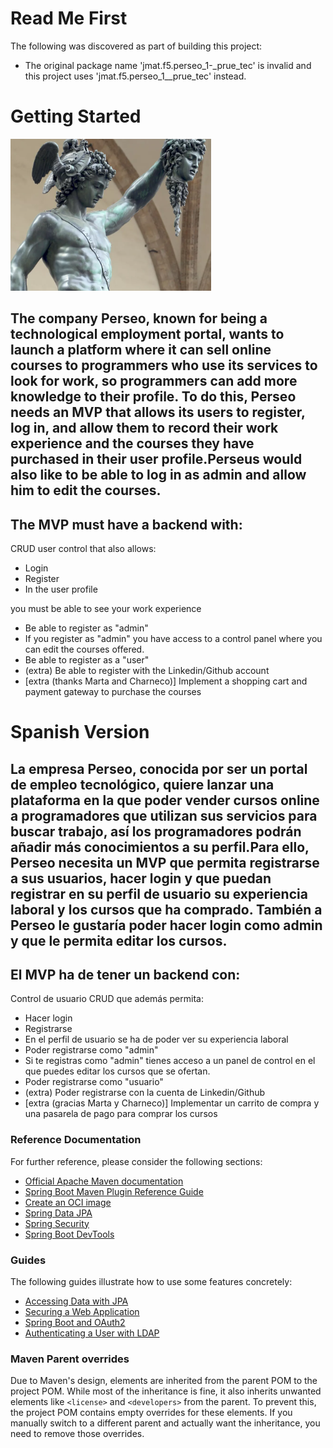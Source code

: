 # Read Me First
The following was discovered as part of building this project:

* The original package name 'jmat.f5.perseo_1-_prue_tec' is invalid and this project uses 'jmat.f5.perseo_1__prue_tec' instead.

# Getting Started
![perseo](image.png)

## The company Perseo, known for being a technological employment portal, wants to launch a platform where it can sell online courses to programmers who use its services to look for work, so programmers can add more knowledge to their profile. To do this, Perseo needs an MVP that allows its users to register, log in, and allow them to record their work experience and the courses they have purchased in their user profile.Perseus would also like to be able to log in as admin and allow him to edit the courses.

##  The MVP must have a backend with:

CRUD user control that also allows:
* Login
* Register
* In the user profile

you must be able to see your work experience
*  Be able to register as "admin"
*  If you register as "admin" you have access to a control panel where you can edit the courses offered.
*  Be able to register as a "user"
*  (extra) Be able to register with the Linkedin/Github account
*  [extra (thanks Marta and Charneco)] Implement a shopping cart and payment gateway to purchase the courses



# Spanish Version

## La empresa Perseo, conocida por ser un portal de empleo tecnológico,  quiere lanzar una plataforma en la que poder vender cursos online a programadores que utilizan sus servicios para buscar trabajo, así los programadores podrán añadir más conocimientos a su perfil.Para ello, Perseo necesita un MVP que permita registrarse a sus usuarios, hacer login y que puedan registrar en su perfil de usuario su experiencia laboral y los cursos que ha comprado. También a Perseo le gustaría poder hacer login como admin y que le permita editar los cursos.

## El MVP ha de tener un backend con:

 Control de usuario CRUD que además permita:
* Hacer login
* Registrarse
* En el perfil de usuario se ha de poder ver su experiencia laboral
* Poder registrarse como "admin"
* Si te registras como "admin" tienes acceso a un panel de control en el que puedes editar los cursos que se ofertan.
* Poder registrarse como "usuario"
* (extra) Poder registrarse con la cuenta de Linkedin/Github
* [extra (gracias Marta y Charneco)] Implementar un carrito de compra y una pasarela de pago para comprar los cursos




### Reference Documentation
For further reference, please consider the following sections:

* [Official Apache Maven documentation](https://maven.apache.org/guides/index.html)
* [Spring Boot Maven Plugin Reference Guide](https://docs.spring.io/spring-boot/3.3.3/maven-plugin)
* [Create an OCI image](https://docs.spring.io/spring-boot/3.3.3/maven-plugin/build-image.html)
* [Spring Data JPA](https://docs.spring.io/spring-boot/docs/3.3.3/reference/htmlsingle/index.html#data.sql.jpa-and-spring-data)
* [Spring Security](https://docs.spring.io/spring-boot/docs/3.3.3/reference/htmlsingle/index.html#web.security)
* [Spring Boot DevTools](https://docs.spring.io/spring-boot/docs/3.3.3/reference/htmlsingle/index.html#using.devtools)

### Guides
The following guides illustrate how to use some features concretely:

* [Accessing Data with JPA](https://spring.io/guides/gs/accessing-data-jpa/)
* [Securing a Web Application](https://spring.io/guides/gs/securing-web/)
* [Spring Boot and OAuth2](https://spring.io/guides/tutorials/spring-boot-oauth2/)
* [Authenticating a User with LDAP](https://spring.io/guides/gs/authenticating-ldap/)

### Maven Parent overrides

Due to Maven's design, elements are inherited from the parent POM to the project POM.
While most of the inheritance is fine, it also inherits unwanted elements like `<license>` and `<developers>` from the parent.
To prevent this, the project POM contains empty overrides for these elements.
If you manually switch to a different parent and actually want the inheritance, you need to remove those overrides.

